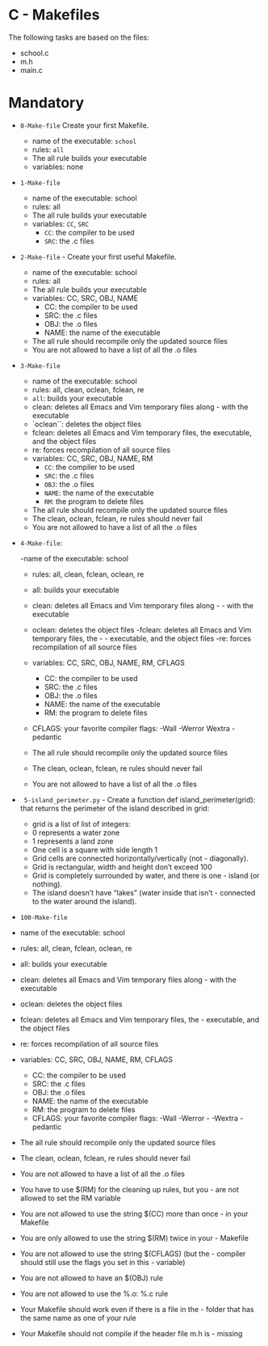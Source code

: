# C - Makefiles

The following tasks are based on the files:
- school.c
- m.h
- main.c

# Mandatory

- `0-Make-file` Create your first Makefile.

    - name of the executable: `school`
    - rules: `all`
    - The all rule builds your executable
    - variables: none

- `1-Make-file`

    - name of the executable: school
    - rules: all
    - The all rule builds your executable
    - variables: `CC`, `SRC`
        - `CC`: the compiler to be used
        - `SRC`: the .c files

- `2-Make-file` - Create your first useful Makefile.

    - name of the executable: school
    - rules: all
    - The all rule builds your executable
    - variables: CC, SRC, OBJ, NAME
        - CC: the compiler to be used
        - SRC: the .c files
        - OBJ: the .o files
        - NAME: the name of the executable
    - The all rule should recompile only the updated source files
    - You are not allowed to have a list of all the .o files

- `3-Make-file`
    - name of the executable: school
    - rules: all, clean, oclean, fclean, re
    - `all`: builds your executable
    - clean: deletes all Emacs and Vim temporary files along - with the executable
    - `oclean``: deletes the object files
    - fclean: deletes all Emacs and Vim temporary files, the executable, and the object files
    - re: forces recompilation of all source files
    - variables: CC, SRC, OBJ, NAME, RM
        - `CC`: the compiler to be used
        - `SRC`: the .c files
        - `OBJ`: the .o files
        - `NAME`: the name of the executable
        - `RM`: the program to delete files
    - The all rule should recompile only the updated source files
    - The clean, oclean, fclean, re rules should never fail
    - You are not allowed to have a list of all the .o files

- `4-Make-file`:

    -name of the executable: school
    - rules: all, clean, fclean, oclean, re
    - all: builds your executable
    - clean: deletes all Emacs and Vim temporary files along - - with the executable
    - oclean: deletes the object files
    -fclean: deletes all Emacs and Vim temporary files, the - - executable, and the object files
    -re: forces recompilation of all source files
    - variables: CC, SRC, OBJ, NAME, RM, CFLAGS
        - CC: the compiler to be used
        - SRC: the .c files
        - OBJ: the .o files
        - NAME: the name of the executable
        - RM: the program to delete files
    - CFLAGS: your favorite compiler flags: -Wall -Werror Wextra -pedantic
    - The all rule should recompile only the updated source files
    - The clean, oclean, fclean, re rules should never fail

    - You are not allowed to have a list of all the .o files


- ` 5-island_perimeter.py` - Create a function def island_perimeter(grid): that returns the perimeter of the island described in grid:

  - grid is a list of list of integers:
  - 0 represents a water zone
  - 1 represents a land zone
  - One cell is a square with side length 1
  - Grid cells are connected horizontally/vertically (not - diagonally).
  - Grid is rectangular, width and height don’t exceed 100
  - Grid is completely surrounded by water, and there is one - island (or nothing).
  - The island doesn’t have “lakes” (water inside that isn’t - connected to the water around the island).


- `100-Make-file`
- name of the executable: school
- rules: all, clean, fclean, oclean, re
- all: builds your executable
- clean: deletes all Emacs and Vim temporary files along - with the executable
- oclean: deletes the object files
- fclean: deletes all Emacs and Vim temporary files, the - executable, and the object files
- re: forces recompilation of all source files
- variables: CC, SRC, OBJ, NAME, RM, CFLAGS
    - CC: the compiler to be used
    - SRC: the .c files
    - OBJ: the .o files
    - NAME: the name of the executable
    - RM: the program to delete files
    - CFLAGS: your favorite compiler flags: -Wall -Werror - -Wextra -pedantic
- The all rule should recompile only the updated source files
- The clean, oclean, fclean, re rules should never fail
- You are not allowed to have a list of all the .o files
- You have to use $(RM) for the cleaning up rules, but you - are not allowed to set the RM variable
- You are not allowed to use the string $(CC) more than once - in your Makefile
- You are only allowed to use the string $(RM) twice in your - Makefile
- You are not allowed to use the string $(CFLAGS) (but the - compiler should still use the flags you set in this - variable)
- You are not allowed to have an $(OBJ) rule
- You are not allowed to use the %.o: %.c rule
- Your Makefile should work even if there is a file in the - folder that has the same name as one of your rule
- Your Makefile should not compile if the header file m.h is - missing